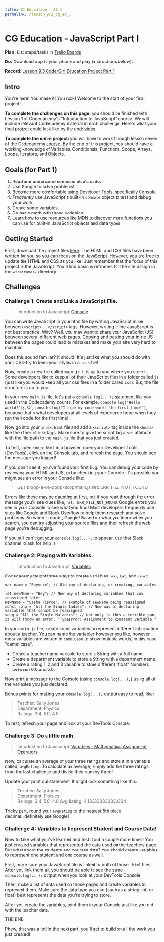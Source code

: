 ```yaml
---
title: CG Education - JS 1
permalink: /lesson_9/2_cg_ed_1
---
```


# CG Education - JavaScript Part I

**Plan:** List steps/tasks in [Trello Boards](https://trello.com/cg_webdev_ss_2018)

**Do:**  Download app to your phone and play (instructions below).

**Record:** [Lesson 9.3 CoderGirl Education Project Part 1](https://learn.launchcode.org/courses/131/assignments/7553)

## Intro

You're here! You made it! You rock! Welcome to the start of your final project!

**To complete the challenges on this page:** you should be finished with Lesson 1 of Codecademy's "Introduction to JavaScript" course. We will include relevant Codecademy material in each challenge. Here's what your final project could look like by the end: [video](https://youtu.be/l8nviFt9oAU).

**To complete the _entire_ project:** you will have to work through lesson seven of the Codecademy [course](https://www.codecademy.com/learn/introduction-to-javascript). By the end of this project, you should have a working knowledge of Variables, Conditionals, Functions, Scope, Arrays, Loops, Iterators, and Objects.

## Goals (for Part 1)
1. Read and understand someone else's code.
2. Use Google to solve problems!
3. Become more comfortable using Developer Tools, specifically Console.
4. *Frequently* use JavaScript's built-in `console` object to test and debug your work.
5. Create some variables.
6. Do basic math with those variables.
7. Learn how to use resources like MDN to discover more functions you can use for built-in JavaScript objects and data types.

## Getting Started

First, download the project files [here](https://bit.ly/cg_ss18_cg-education). The HTML and CSS files have been written for you so you can focus on the JavaScript. However, you are free to update the HTML and CSS as you like! Just remember that the focus of this project is the JavaScript. You'll find basic wireframes for the site design in the `wireframes/` directory.

## Challenges
### Challenge 1: Create and Link a JavaScript File.

> Introduction to Javascript: [Console](https://www.codecademy.com/courses/introduction-to-javascript/lessons/introduction-to-javascript/exercises/console)

You can write JavaScript in your html file by writing JavaScript inline between `<script>...</script>` tags. However, writing inline JavaScript is not best practice. Why? Well, you may want to share your JavaScript (JS) between several different web pages. Copying and pasting your inline JS between the pages could lead to mistakes and make your site very hard to maintain.

Does this sound familiar? It should! It's just like what you should do with your CSS–try to keep your styles in a `.css` file!

Now, create a new file called `main.js`. It is up to you where you store it. Some developers like to keep all of their JavaScript files in a folder called `js` (just like you would keep all your css files in a folder called `css`). But, the file structure is up to you.

In your new `main.js` file, let's put a `console.log(...);` statement like you used in the Codecademy course. For example, `console.log("Hello world!");`. Or, `console.log("I hope my code works the first time!")`, because that's what developers at all levels of experience hope when they run their code for the first time!

Now go into your `index.html` file and add a `<script>` tag inside the `<head>` like the other `<link>` tags. Make sure to give the script tag a `src` attribute with the file path to the `main.js` file that you just created.

To test, open `index.html` in a browser, open your Developer Tools (DevTools), click on the Console tab, and refresh the page. You should see the message you logged!

If you don't see it, you've found your first bug! You can debug your code by reviewing your HTML and JS, or by checking your Console. It's possible you might see an error in your Console like:

> GET bloop-a-de-doop-doop/main.js net::ERR_FILE_NOT_FOUND

Errors like these may be daunting at first, but if you read through the error message you'll see clues like, `net::ERR_FILE_NOT_FOUND`. Google errors you see in your Console to see what you find! Most developers frequently use sites like Google and Stack Overflow to help them research and solve problems. So when in doubt, Google! Based on what you learn when you search, you can try adjusting your source files and then refresh the web page you're debugging.

If you still can't get your `console.log(...);` to appear, use that Slack channel to ask for help :)

### Challenge 2: Playing with Variables.

> Introduction to JavaScript: [Variables](https://www.codecademy.com/courses/introduction-to-javascript/lessons/variables/)

Codecademy taught three ways to create variables: `var`, `let`, and `const`:

```
var name = "Beyoncé"; // Old way of declaring, or creating, variables

let newName = "Bey"; // New way of declaring variables that can reassigned later
newName = "Sasha Fierce"; // Example of newName being reassigned
const song = "All the Single Ladies"; // New way of declaring variables that cannot be reassigned
song = "All the Single Maladies"; // Not only is this a terrible pun, it will throw an error, "TypeError: Assignment to constant variable."
```

In your `main.js` file, create some variables to represent different information about a teacher. You can name the variables however you like, however most variables are written in `camelCase` to show multiple words, in this case "camel case".

- Create a teacher name variable to store a String with a full name.  
- Create a department variable to store a String with a department name.   
- Create a rating 1, 2 and 3 variable to store different "float" Numbers between 0.0 and 5.0.

Now print a message to the Console (using `console.log(...);`) using all of the variables you just declared.

Bonus points for making your `console.log(...);` output easy to read, like:

>Teacher: Sally Jones  
Department: Physics  
Ratings: 3.4, 5.0, 4.0  

To test, refresh your page and look at your DevTools Console.

### Challenge 3: Do a little math.

> Introduction to Javascript: [Variables - Mathematical Assignment Operators](https://www.codecademy.com/courses/introduction-to-javascript/lessons/variables/exercises/mathematical-shortcuts)

Now, calculate an average of your three ratings and store it in a variable called, `avgRating`. To calculate an average, simply add the three ratings from the last challenge and divide their sum by three!

Update your print out statement. It might look something like this:

>Teacher: Sally Jones  
Department: Physics  
Ratings: 3.4, 5.0, 4.0
Avg Rating: 4.133333333333334

Tricky part, round your `avgRating` to the nearest 5th place decimal...definitely use Google!

### Challenge 4: Variables to Represent Student and Course Data!

Now to take what you've learned and test it out a couple more times! You just created variables that represented the data used on the teachers page. But what about the students and courses data? You should create variables to represent one student and one course as well.

First, make sure your JavaScript file is linked to both of those `.html` files. After you link them all, you should be able to see the same `console.log(...);` output when you look at your DevTools Console.

Then, make a list of data used on those pages and create variables to represent them. Make sure the data type you use (such as a string, int, or float) best represents the data you're trying to store.

After you create the variables, print them in your Console just like you did with the teacher data.

THE END.

Phew, that was a lot! In the next part, you'll get to build on all the work you just created!
